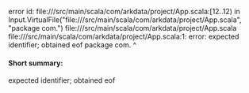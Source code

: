 error id: file://<WORKSPACE>/src/main/scala/com/arkdata/project/App.scala:[12..12) in Input.VirtualFile("file://<WORKSPACE>/src/main/scala/com/arkdata/project/App.scala", "package com.")
file://<WORKSPACE>/src/main/scala/com/arkdata/project/App.scala
file://<WORKSPACE>/src/main/scala/com/arkdata/project/App.scala:1: error: expected identifier; obtained eof
package com.
            ^
#### Short summary: 

expected identifier; obtained eof